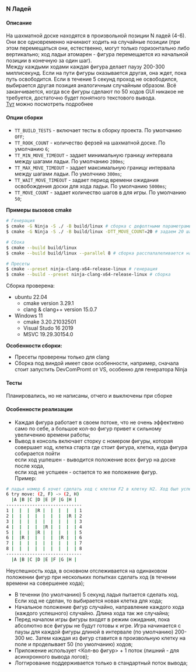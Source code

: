 ### N Ладей


#### Описание

На шахматной доске находятся в произвольной позиции N ладей (4-6).  
Они все одновременно начинают ходить на случайные позиции (при этом перемещаться они, естественно, могут только горизонтально либо вертикально; ход ладьи атомарен - фигура перемещается из начальной позиции в конечную за один шаг).  
Между каждыми ходами каждая фигура делает паузу 200-300 миллисекунд. Если на пути фигуры оказывается другая, она ждет, пока путь освободится. Если в течение 5 секунд проход не освободился, выбирается другая позиция аналогичным случайным образом. Всё заканчивается, когда все фигуры сделают по 50 ходов GUI никакое не требуется, достаточно будет понятного текстового вывода.  
[Тут](docs/PRD.md) можно посмотреть подробнее


#### Опции сборки

- `TT_BUILD_TESTS` - включает тесты в сборку проекта. По умолчанию `OFF`;
- `TT_ROOK_COUNT` - количество ферзей на шахматной доске. По умолчанию `6`;
- `TT_MIN_MOVE_TIMEOUT` - задает минимальную границу интервала между шагами ладьи. По умолчанию `200ms`;
- `TT_MAX_MOVE_TIMEOUT` - задает максимальную границу интервала между шагами ладьи. По умолчнию `300ms`;
- `TT_WAIT_MOVE_TIMEOUT` - задает период времени ожидания освобождения доски для хода ладьи. По умолчанию `5000ms`;
- `TT_MOVE_COUNT` - задает количество шагов в для игры. По умолчанию `50`;

**Примеры вызовов cmake**  
```bash
# Генерация
$ cmake -G Ninja -S ./ -B build/linux # сборка с дефолтными параметрами
$ cmake -G Ninja -S ./ -B build/linux -DTT_MOVE_COUNT=20 # задаем 20 шагов для каждой фигуры в игре

# Сбока
$ cmake --build build/linux
$ cmake --build build/linux --parallel 8 # сборка расспалалеливается на 8 потоков

# Пресеты
$ cmake --preset ninja-clang-x64-release-linux # генерация 
$ cmake --build --preset ninja-clang-x64-release-linux # сборка
```

Сборка проверена:  
- ubuntu 22.04
	- cmake version 3.29.1
	- clang & clang++ version 15.0.7
- Windows 11
	- cmake 3.20.21032501
	- Visual Studo 16 2019
	- MSVC 19.29.30154.0

**Особенности сборки:**  
- Пресеты проверены только для clang
- Сборка под виндой имеет свои особенности, например, сначала стоит запустить DevComPromt от VS, особенно для генератора Ninja


#### Тесты

Планировались, но не написаны, отчего и выключены при сборке


#### Особенности реализации

- Каждая фигура работает в своем потоке, что не очень эффективно само по себе, а большое кол-во фигур привет к сильному увеличению времени работы;
- Вывод в консоль включает сторку с номером фигуры, которая совершает ход, клетка старта где стоит фигура, клетка, куда фигура собирается пойти  
если ход ушпешен - выводится положение всех фигур на доске после хода,  
если ход не успшеен - остается то же положение фигур.  
Пример:
```bash
# ладья номер 6 хочет сделать ход с клетки F2 в клетку H2. Ход был успешен
6 try move: (2, F) -> (2, H) 
  |A |B |C |D |E |F |G |H |
-----------------------------
1 |  |  |  |R |  |  |  |  | 1
2 |  |  |  |  |  |  |  |R | 2
3 |  |  |  |  |  |  |  |  | 3
4 |  |  |  |  |R |  |  |  | 4
5 |  |  |  |R |  |  |  |  | 5
6 |  |R |  |  |  |  |R |  | 6
7 |  |  |  |  |  |  |  |  | 7
8 |  |  |  |  |  |  |  |  | 8
-----------------------------
  |A |B |C |D |E |F |G |H |
```
Неуспешность хода, в основном отслеживается на одинаковом положении фигур при нескольких попытках сделать ход (в течении времени на совершенее хода);
- В теченни (по умолчанию) 5 секунд ладья пытается сделать ход. Если ход не сделан, то выбирается новая клетка для хода;
- Начальное положение фигур случайно, направление каждого хода (каждого успешного) случайно. Длина хода так же случайна;
- Перед началом игры фигуры входят в режим ожидания, пока абсолютно все фигуры не будут готовы к игре. Игра начинается с паузы для каждой фигуры длиной в интервале (по умолчанию) 200-300 мс. Затем каждая из фигур ставится в произвольную клетку на поле и проделывает 50 (по умолчанию) ходов;
- Приложение использует <Кол-во фигур> + 1 поток (лишний - для асинхронного вывода логов);
- Логгирование поддерживается только в стандартный поток вывода;
